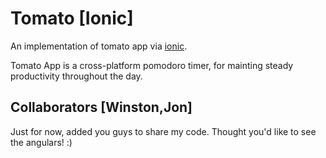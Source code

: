 # Tomato [Ionic]

An implementation of tomato app via [ionic](http://ionicframework.com).

Tomato App is a cross-platform pomodoro timer, for mainting steady productivity
throughout the day.

## Collaborators [Winston,Jon]

Just for now, added you guys to share my code. Thought you'd like to see the angulars! :)
